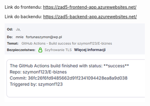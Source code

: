 Link do frontendu: https://zad5-frontend-app.azurewebsites.net/

Link do backendu: https://zad5-backend-app.azurewebsites.net/

![Potwierdzenie mailowe](email_notification.PNG)